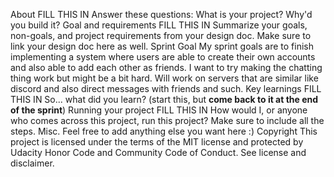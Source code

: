 About
FILL THIS IN
Answer these questions: What is your project? Why'd you build it?
Goal and requirements
FILL THIS IN
Summarize your goals, non-goals, and project requirements from your design doc. Make sure to link your design doc here as well.
Sprint Goal
My sprint goals are to finish implementing a system where users are able to create their own accounts and also able to add each other as friends. I want to try making the chatting thing work but might be a bit hard. Will work on servers that are similar like discord and also direct messages with friends and such.
Key learnings
FILL THIS IN
So... what did you learn? (start this, but **come back to it at the end of the sprint**)
Running your project
FILL THIS IN
How would I, or anyone who comes across this project, run this project? Make sure to include all the steps.
Misc.
Feel free to add anything else you want here :)
Copyright
This project is licensed under the terms of the MIT license and protected by Udacity Honor Code and Community Code of Conduct. See license and disclaimer.
